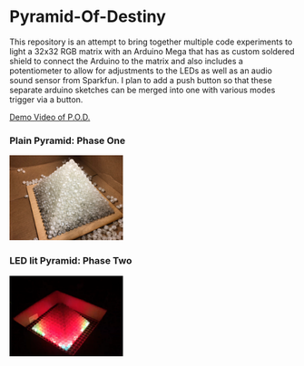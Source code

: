 # Pyramid-Of-Destiny

This repository is an attempt to bring together multiple code experiments to light a 32x32 RGB matrix with an Arduino Mega that has as custom soldered shield to connect the Arduino to the matrix and also includes a potentiometer to allow for adjustments to the LEDs as well as an audio sound sensor from Sparkfun. I plan to add a push button so that these separate arduino sketches can be merged into one with various modes trigger via a button.

<a href="https://youtu.be/FYTDi2TmmCg" target ="blank" >Demo Video of P.O.D.</a>


### Plain Pyramid: Phase One
<img src="./images/pyramid.jpeg" width="200">

### LED lit Pyramid: Phase Two
<img src="./images/pyramid-leds.png" width="200">


